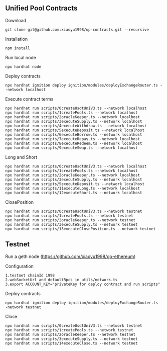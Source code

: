 ## Unified Pool Contracts

Download

```shell
git clone git@github.com:xiaoyu1998/up-contracts.git --recursive
```
Installation

```shell
npm install
```
Run local node
```shell
npx hardhat node
```
Deploy contracts
```shell
npx hardhat ignition deploy ignition/modules/deployExchangeRouter.ts --network localhost
```
Execute contract terms
```shell
npx hardhat run scripts/0createUsdtUniV3.ts --network localhost
npx hardhat run scripts/1createPools.ts --network localhost
npx hardhat run scripts/2oracleKeeper.ts --network localhost
npx hardhat run scripts/3executeSupply.ts --network localhost
npx hardhat run scripts/4executeWithdraw.ts --network localhost
npx hardhat run scripts/5executeDeposit.ts --network localhost
npx hardhat run scripts/6executeBorrow.ts --network localhost
npx hardhat run scripts/7executeRepay.ts --network localhost
npx hardhat run scripts/8executeRedeem.ts --network localhost
npx hardhat run scripts/9executeSwap.ts --network localhost
```
Long and Short
```shell
npx hardhat run scripts/0createUsdtUniV3.ts --network localhost
npx hardhat run scripts/1createPools.ts --network localhost
npx hardhat run scripts/2oracleKeeper.ts --network localhost
npx hardhat run scripts/3executeSupply.ts --network localhost
npx hardhat run scripts/5executeDeposit.ts --network localhost
npx hardhat run scripts/11executeLong.ts --network localhost
npx hardhat run scripts/12executeShort.ts --network localhost
```
ClosePosition
```shell
npx hardhat run scripts/0createUsdtUniV3.ts --network testnet
npx hardhat run scripts/1createPools.ts --network testnet
npx hardhat run scripts/2oracleKeeper.ts --network testnet
npx hardhat run scripts/3executeSupply.ts --network testnet
npx hardhat run scripts/13executeClosePosition.ts --network testnet
```
## Testnet
Run a geth node (https://github.com/xiaoyu1998/go-ethereum)

Configuration 
```shell
1.testnet chainId 1998 
2.webSocketUrl and defaultRpcs in utils/network.ts
3.export ACCOUNT_KEY="privateKey for deploy contract and run scripts"
```
Deploy contracts
```shell
npx hardhat ignition deploy ignition/modules/deployExchangeRouter.ts --network testnet
```
Close
```shell
npx hardhat run scripts/0createUsdtUniV3.ts --network testnet
npx hardhat run scripts/1createPools.ts --network testnet
npx hardhat run scripts/2oracleKeeper.ts --network testnet
npx hardhat run scripts/3executeSupply.ts --network testnet
npx hardhat run scripts/14executeClose.ts --network testnet
```